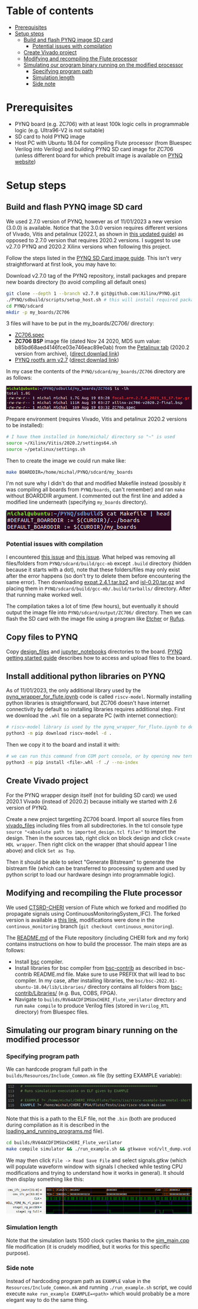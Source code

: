 # Table of contents
- [Prerequisites](#prerequisites)
- [Setup steps](#setup-steps)
  - [Build and flash PYNQ image SD card](#build-and-flash-pynq-image-sd-card)
    - [Potential issues with compilation](#potential-issues-with-compilation)
  - [Create Vivado project](#create-vivado-project)
  - [Modifying and recompiling the Flute processor](#modifying-and-recompiling-the-flute-processor)
  - [Simulating our program binary running on the modified processor](#simulating-our-program-binary-running-on-the-modified-processor)
    - [Specifying program path](#specifying-program-path)
    - [Simulation length](#simulation-length)
    - [Side note](#side-note)


# Prerequisites
* PYNQ board (e.g. ZC706) with at least 100k logic cells in programmable logic (e.g. Ultra96-V2 is not suitable)
* SD card to hold PYNQ image
* Host PC with Ubuntu 18.04 for compiling Flute processor (from Bluespec Verilog into Verilog) and building PYNQ SD card image for ZC706 (unless different board for which prebuilt image is available on [PYNQ website](http://www.pynq.io/board.html))

# Setup steps

## Build and flash PYNQ image SD card
We used 2.7.0 version of PYNQ, however as of 11/01/2023 a new version (3.0.0) is available. Notice that the 3.0.0 version requires different versions of Vivado, Vitis and petalinux (2022.1, as shown in [this updated guide](https://pynq.readthedocs.io/en/v3.0.0/pynq_sd_card.html#use-existing-ubuntu-os)) as opposed to 2.7.0 version that requires 2020.2 versions. I suggest to use v2.7.0 PYNQ and 2020.2 Xilinx versions when following this project.

Follow the steps listed in the [PYNQ SD Card image guide](https://pynq.readthedocs.io/en/v2.7.0/pynq_sd_card.html#use-existing-ubuntu-os). This isn't very straightforward at first look, you may have to:

Download v2.7.0 tag of the PYNQ repository, install packages and prepare new boards directory (to avoid compiling all default ones)
```bash
git clone --depth 1 --branch v2.7.0 git@github.com:Xilinx/PYNQ.git
./PYNQ/sdbuild/scripts/setup_host.sh # this will install required packages
cd PYNQ/sdcard
mkdir -p my_boards/ZC706
```



3 files will have to be put in the my_boards/ZC706/ directory:  
* [ZC706.spec](../setup_files/ZC706.spec) 
* **ZC706 BSP** image file (dated Nov 24 2020, MD5 sum value: b85bd68aed4146fce03e746eac89e0ab) from the [Petalinux tab](https://www.xilinx.com/support/download/index.html/content/xilinx/en/downloadNav/embedded-design-tools/archive.html) (2020.2 version from archive), ([direct downlad link](https://www.xilinx.com/member/forms/download/xef.html?filename=xilinx-zc706-v2020.2-final.bsp))
* [PYNQ rootfs arm v2.7](http://www.pynq.io/board.html) ([direct downlad link](https://bit.ly/pynq_arm_2_7))

In my case the contents of the `PYNQ/sdcard/my_boards/ZC706` directory are as follows: 

<img src="../images/setup_my_boards.png" />

Prepare environment (requires Vivado, Vitis and petalinux 2020.2 versions to be installed):
```bash
# I have them installed in home/michal/ directory so "~" is used
source ~/Xilinx/Vitis/2020.2/settings64.sh
source ~/petalinux/settings.sh
```

Then to create the image we could run make like:
```bash
make BOARDDIR=/home/michal/PYNQ/sdcard/my_boards
```
I'm not sure why I didn't do that and modified Makefile instead (possibly it was compiling all boards from `PYNQ/boards`, can't remember) and ran `make` without BOARDDIR argument. I commented out the first line and added a modified line underneath (specifying `my_boards` directory).

<img src="../images/setup_makefile.png" />

### Potential issues with compilation
I encountered [this issue](https://discuss.pynq.io/t/gordian-knot-make-gcc-multilib-vs-gcc-arm-linux-gnueabihf/2791/2) and [this issue](https://discuss.pynq.io/t/error-during-creation-of-pynq-sd-related-to-gcc-mb-build/3112). What helped was removing all files/folders from `PYNQ/sdcard/build/gcc-mb` except `.build` directory (hidden because it starts with a dot), note that these folders/files may only exist after the error happens (so don't try to delete them before encountering the same error). Then downloading [expat.2.4.1.tar.bz2](https://discuss.pynq.io/t/error-during-creation-of-pynq-sd-related-to-gcc-mb-build/3112) and [isl-0.20.tar.gz](http://mirror.sobukus.de/files/src/isl/) and placing them in `PYNQ/sdcard/build/gcc-mb/.build/tarballs/` directory. After that running make worked well.

The compilation takes a lot of time (few hours), but eventually it should output the image file into `PYNQ/sdcard/output/ZC706/` directory. Then we can flash the SD card with the image file using a program like [Etcher](https://www.balena.io/etcher/) or [Rufus](https://rufus.ie).


## Copy files to PYNQ
Copy [design_files](../design_files/) and [jupyter_notebooks](../jupyter_notebooks/) directories to the board.
[PYNQ getting started guide](https://pynq.readthedocs.io/en/latest/getting_started/pynq_sdcard_getting_started.html#accessing-files-on-the-board) describes how to access and upload files to the board. 

## Install additional python libraries on PYNQ
As of 11/01/2023, the only additional library used by the [pynq_wrapper_for_flute.ipynb](../jupyter_notebooks/pynq_wrapper_for_flute.ipynb) code is called `riscv-model`.
Normally installing python libraries is straightforward, but ZC706 doesn't have internet connectivity by default so installing libraries requires additional step. First we download the `.whl` file on a separate PC (with internet connection):  

```bash
# riscv-model library is used by the pynq_wrapper_for_flute.ipynb to decode instructions
python3 -m pip download riscv-model -d .
```
Then we copy it to the board and install it with:
```bash
# we can run this command from COM port console, or by opening new terminal in the jupyter notebook
python3 -m pip install <file>.whl -f ./ --no-index
```

## Create Vivado project
For the PYNQ wrapper design itself (not for building SD card) we used 2020.1 Vivado (instead of 2020.2) because initially we started with 2.6 version of PYNQ.

Create a new project targetting ZC706 board. Import all source files from [vivado_files](../vivado_files/src_verilog/) including files from all subdirectories. In the tcl console type `source "<absolute path to imported_design.tcl file>"`  to import the design. Then in the sources tab, right click on block design and click `Create HDL wrapper`. Then right click on the wrapper (that should appear 1 line above) and click `Set as Top`.

Then it should be able to select "Generate Bitstream" to generate the bistream file (which can be transferred to processing system and used by python script to load our hardware desingn into programmable logic).


## Modifying and recompiling the Flute processor
We used [CTSRD-CHERI](https://github.com/CTSRD-CHERI/Flute) version of Flute which we forked and modified (to propagate signals using ContinuousMonitoringSystem_IFC). The forked version is available a [this link](https://github.com/michalmonday/Flute/tree/continuous_monitoring/), modifications were done in the `continous_monitoring` branch (`git checkout continuous_monitoring`).

The [README.md]() of the Flute repository (including CHERI fork and my fork) contains instructions on how to build the processor. The main steps are as follows:
* Install [bsc](https://github.com/B-Lang-org/bsc) compiler.
* Install libraries for bsc compiler from [bsc-contrib](https://github.com/B-Lang-org/bsc-contrib) as described in bsc-contrib README.md file. Make sure to use PREFIX that will lead to bsc compiler. In my case, after installing libraries, the `bsc/bsc-2022.01-ubuntu-18.04/lib/Libraries/` directory contains all folders from [bsc-contrib/Libraries/](https://github.com/B-Lang-org/bsc-contrib/tree/main/Libraries) (e.g. Bus, COBS, FPGA).
* Navigate to `builds/RV64ACDFIMSUxCHERI_Flute_verilator` directory and run `make compile` to produce Verilog files (stored in `Verilog_RTL` directory) from Bluespec files.


## Simulating our program binary running on the modified processor

### Specifying program path
We can hardcode program full path in the `builds/Resources/Include_Common.mk` file (by setting EXAMPLE variable):

<img src="../images/run_example_path.png" />

Note that this is a path to the ELF file, not the `.bin` (both are produced during compilation as it is described in the [loading_and_running_programs.md](./loading_and_running_programs.md) file).

```bash
cd builds/RV64ACDFIMSUxCHERI_Flute_verilator
make compile simulator && ./run_example.sh && gtkwave vcd/vlt_dump.vcd
```

We may then click `File -> Read Save File` and select signals.gtkw (which will populate waveform window with signals I checked while testing CPU modifications and trying to understand how it works in general). It should then display something like this:  

<img src="../images/gtkwave_waveform.png" />

### Simulation length
Note that the simulation lasts 1500 clock cycles thanks to the [sim_main.cpp](https://github.com/michalmonday/Flute/blob/continuous_monitoring/builds/Resources/Verilator_resources/sim_main.cpp) file modification (it is crudely modified, but it works for this specific purpose).  

### Side note
Instead of hardcoding program path as `EXAMPLE` value in the `Resources/Include_Common.mk` and running `./run_example.sh` script, we could execute `make run_example EXAMPLE=<path>` which would probably be a more elegant way to do the same thing.


